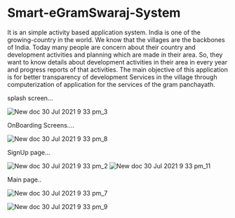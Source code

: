 # Smart-eGramSwaraj-System
It is an simple activity based application system. India is one of the growing-country in the world. We know that the villages are the backbones of India. Today many people are concern about their country and development activities and planning which are made in their area. So, they want to know details about development activities in their area in every year and progress reports of that activities. The main objective of this application is for better transparency of development Services in the village through computerization of application for the services of the gram panchayath.


splash screen...


![New doc 30 Jul 2021 9 33 pm_3](https://user-images.githubusercontent.com/81734011/127680726-504e0143-e1e7-48bd-beac-7d4552874000.jpg)


OnBoarding Screens....

![New doc 30 Jul 2021 9 33 pm_8](https://user-images.githubusercontent.com/81734011/127681064-4d103422-0ad2-4c1c-abd9-c44d79a19813.jpg)

SignUp page...

![New doc 30 Jul 2021 9 33 pm_2](https://user-images.githubusercontent.com/81734011/127681268-3835fa79-6eac-4df3-87d4-ffa255bc350d.jpg)
![New doc 30 Jul 2021 9 33 pm_11](https://user-images.githubusercontent.com/81734011/127681345-e44146f8-9d75-4cd3-886d-a9fe8a71a5c6.jpg)


Main page..


![New doc 30 Jul 2021 9 33 pm_7](https://user-images.githubusercontent.com/81734011/127681450-79c2e50d-d524-4018-aa68-ac902731ba85.jpg)

![New doc 30 Jul 2021 9 33 pm_9](https://user-images.githubusercontent.com/81734011/127681563-4b3bdd8b-caa8-4799-91ba-dcac6329a175.jpg)
